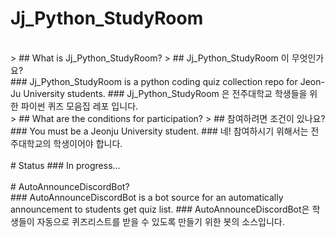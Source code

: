 # Jj_Python_StudyRoom  
<br/>
> ## What is Jj_Python_StudyRoom?  
> ## Jj_Python_StudyRoom 이 무엇인가요?  
<br/>
### Jj_Python_StudyRoom is a python coding quiz collection repo for Jeon-Ju University students.  
### Jj_Python_StudyRoom 은 전주대학교 학생들을 위한 파이썬 퀴즈 모음집 레포 입니다. 
<br/>
> ## What are the conditions for participation?  
> ## 참여하려면 조건이 있나요?
<br/>
### You must be a Jeonju University student.  
### 네! 참여하시기 위해서는 전주대학교의 학생이어야 합니다.
<br/>
<br/>
# Status  
### In progress...  
<br/>
<br/>
# AutoAnnounceDiscordBot?  
<br/>
### AutoAnnounceDiscordBot is a bot source for an automatically announcement to students get quiz list.  
### AutoAnnounceDiscordBot은 학생들이 자동으로 퀴즈리스트를 받을 수 있도록 만들기 위한 봇의 소스입니다.  
